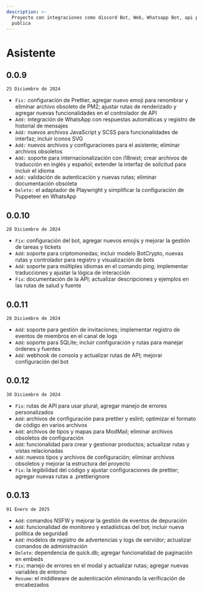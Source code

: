 ```yaml
---
description: >-
  Proyecto con integraciones como discord Bot, Web, Whatsapp Bot, api privada y
  publica
---
```


# Asistente

## 0.0.9

`25 Diciembre de 2024`

* `Fix:` configuración de Prettier, agregar nuevo emoji para renombrar y eliminar archivo obsoleto de PM2; ajustar rutas de renderizado y agregar nuevas funcionalidades en el controlador de API
* `Add:`  integración de WhatsApp con respuestas automáticas y registro de historial de mensajes
* `Add:`  nuevos archivos JavaScript y SCSS para funcionalidades de interfaz; incluir iconos SVG
* `Add:`  nuevos archivos y configuraciones para el asistente; eliminar archivos obsoletos
* `Add:`  soporte para internacionalización con i18next; crear archivos de traducción en inglés y español; extender la interfaz de solicitud para incluir el idioma
* `Add:` validación de autenticación y nuevas rutas; eliminar documentación obsoleta
* `Delete:`  el adaptador de Playwright y simplificar la configuración de Puppeteer en WhatsApp

## 0.0.10

`28 Diciembre de 2024`

* `Fix`: configuración del bot, agregar nuevos emojis y mejorar la gestión de tareas y tickets
* `Add`: soporte para criptomonedas; incluir modelo BotCrypto, nuevas rutas y controlador para registro y visualización de bots&#x20;
* `Add`: soporte para múltiples idiomas en el comando ping; implementar traducciones y ajustar la lógica de interacción&#x20;
* `Fix`: documentación de la API; actualizar descripciones y ejemplos en las rutas de salud y fuente

## 0.0.11

`28 Diciembre de 2024`

* `Add`: soporte para gestión de invitaciones; implementar registro de eventos de miembros en el canal de logs&#x20;
* `Add`: soporte para SQLite; incluir configuración y rutas para manejar órdenes y fuentes&#x20;
* `Add`: webhook de consola y actualizar rutas de API; mejorar configuración del bot&#x20;

## 0.0.12

`30 Diciembre de 2024`

* `Fix`: rutas de API para usar plural; agregar manejo de errores personalizados&#x20;
* `Add`: archivos de configuración para prettier y eslint; optimizar el formato de código en varios archivos
* `Add`: archivos de tipos y mapas para ModMail; eliminar archivos obsoletos de configuración
* `Add`: funcionalidad para crear y gestionar productos; actualizar rutas y vistas relacionadas&#x20;
* `Add`: nuevos tipos y archivos de configuración; eliminar archivos obsoletos y mejorar la estructura del proyecto
* `Fix`: la legibilidad del código y ajustar configuraciones de prettier; agregar nuevas rutas a .prettierignore

## 0.0.13

`01 Enero de 2025`

* `Add`: comandos NSFW y mejorar la gestión de eventos de depuración
* `Add`: funcionalidad de monitoreo y estadísticas del bot; incluir nueva política de seguridad&#x20;
* `Add`: modelos de registro de advertencias y logs de servidor; actualizar comandos de administración&#x20;
* `Delete`: dependencia de quick.db; agregar funcionalidad de paginación en embeds&#x20;
* `Fix`: manejo de errores en el modal y actualizar rutas; agregar nuevas variables de entorno&#x20;
* `Resume`: el middleware de autenticación eliminando la verificación de encabezados&#x20;
